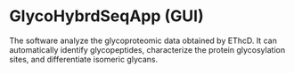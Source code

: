 # GlycoHybrdSeqApp (GUI)

The software analyze the glycoproteomic data obtained by EThcD. 
It can automatically identify glycopeptides, characterize the protein glycosylation sites, and differentiate isomeric glycans.
